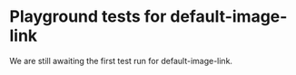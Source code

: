 # Playground tests for default-image-link
We are still awaiting the first test run for default-image-link.
